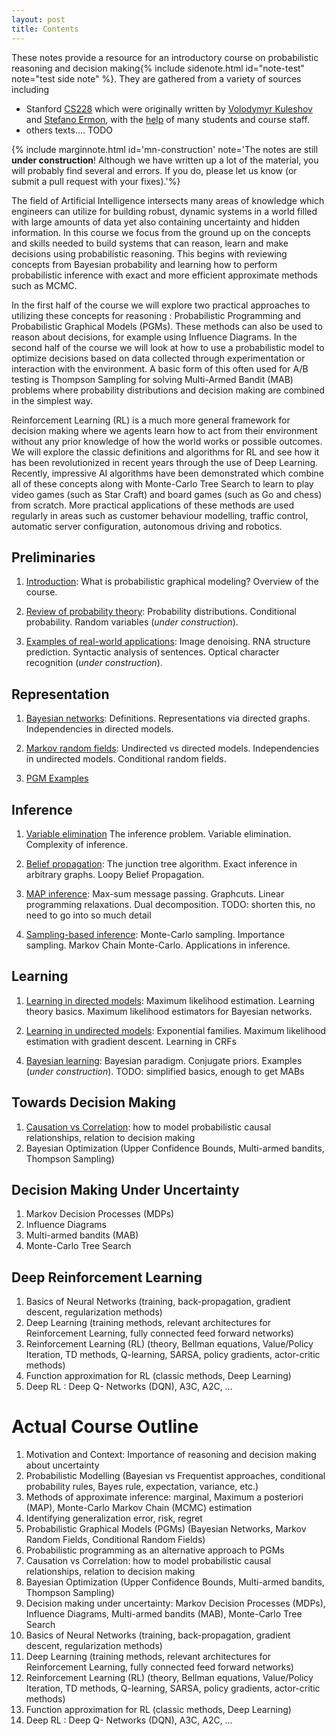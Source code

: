 ```yaml
---
layout: post
title: Contents
---
```

<span class="newthought">These notes</span> provide a resource for an introductory course on probabilistic reasoning and decision making{% include sidenote.html id="note-test" note="test side note" %}.
They are gathered from a variety of sources including
- Stanford [CS228](https://cs228.stanford.edu/) which were originally written by [Volodymyr Kuleshov](http://www.stanford.edu/~kuleshov) and [Stefano Ermon](http://cs.stanford.edu/~ermon/), with the [help](https://github.com/ermongroup/cs228-notes/commits/master) of many students and course staff.
- others texts.... TODO


<!-- TODO : update this note -->
{% include marginnote.html id='mn-construction' note='The notes are still **under construction**! Although we have written up a lot of the material, you will probably find several and errors. If you do, please let us know (or submit a pull request with your fixes).'%}
<!--You too may help make these notes better by submitting your improvements to us via [GitHub](https://github.com/ermongroup/cs228-notes).-->

The field of Artificial Intelligence intersects many areas of knowledge which engineers can utilize for building robust, dynamic systems in a world filled with large amounts of data yet also containing uncertainty and hidden information. In this course we focus from the ground up on the concepts and skills needed to build systems that can reason, learn and make decisions using probabilistic reasoning. This begins with reviewing concepts from Bayesian probability and learning how to perform probabilistic inference with exact and more efficient approximate methods such as MCMC.

In the first half of the course we will explore two practical approaches to utilizing these concepts for reasoning : Probabilistic Programming and Probabilistic Graphical Models (PGMs). These methods can also be used to reason about decisions, for example using Influence Diagrams. In the second half of the course we will look at how to use a probabilistic model to optimize decisions based on data collected through experimentation or interaction with the environment. A basic form of this often used for A/B testing is Thompson Sampling for solving Multi-Armed Bandit (MAB) problems where probability distributions and decision making are combined in the simplest way. 

Reinforcement Learning (RL) is a much more general framework for decision making where we agents learn how to act from their environment without any prior knowledge of how the world works or possible outcomes. We will explore the classic definitions and algorithms for RL and see how it has been revolutionized in recent years through the use of Deep Learning. Recently, impressive AI algorithms have been demonstrated which combine all of these concepts along with Monte-Carlo Tree Search to learn to play video games (such as Star Craft) and board games (such as Go and chess) from scratch. More practical applications of these methods are used regularly in areas such as customer behaviour modelling, traffic control, automatic server configuration, autonomous driving and robotics.

## Preliminaries

1. [Introduction](preliminaries/introduction/): What is probabilistic graphical modeling? Overview of the course.

2. [Review of probability theory](preliminaries/probabilityreview): Probability distributions. Conditional probability. Random variables (*under construction*).

3. [Examples of real-world applications](preliminaries/applications): Image denoising. RNA structure prediction. Syntactic analysis of sentences. Optical character recognition (*under construction*).

## Representation

1. [Bayesian networks](representation/directed/): Definitions. Representations via directed graphs. Independencies in directed models. 

2. [Markov random fields](representation/undirected/): Undirected vs directed models. Independencies in undirected models. Conditional random fields.

1. [PGM Examples](representation/examples/) 


## Inference

1. [Variable elimination](inference/ve/) The inference problem. Variable elimination. Complexity of inference.

2. [Belief propagation](inference/jt/): The junction tree algorithm. Exact inference in arbitrary graphs. Loopy Belief Propagation.

3. [MAP inference](inference/map/): Max-sum message passing. Graphcuts. Linear programming relaxations. Dual decomposition. TODO: shorten this, no need to go into so much detail

4. [Sampling-based inference](inference/sampling/): Monte-Carlo sampling. Importance sampling. Markov Chain Monte-Carlo. Applications in inference.

<!--5. [Variational inference](inference/variational/): Variational lower bounds. Mean Field. Marginal polytope and its relaxations.-->

## Learning

1. [Learning in directed models](learning/directed/): Maximum likelihood estimation. Learning theory basics. Maximum likelihood estimators for Bayesian networks.

2. [Learning in undirected models](learning/undirected/): Exponential families. Maximum likelihood estimation with gradient descent. Learning in CRFs

<!-- 3. [Learning in latent variable models](learning/latent/): Latent variable models. Gaussian mixture models. Expectation maximization.-->

4. [Bayesian learning](learning/bayesian/): Bayesian paradigm. Conjugate priors. Examples (*under construction*). TODO: simplified basics, enough to get MABs

<!-- 5. [Structure learning](learning/structure/): Chow-Liu algorithm. Akaike information criterion. Bayesian information criterion. Bayesian structure learning (*under construction*).-->

## Towards Decision Making
1. [Causation vs Correlation](causality/): how to model probabilistic causal relationships, relation to decision making 
1. Bayesian Optimization (Upper Confidence Bounds, Multi-armed bandits, Thompson Sampling) 

## Decision Making Under Uncertainty
1. Markov Decision Processes (MDPs)
1. Influence Diagrams
1. Multi-armed bandits (MAB)
1. Monte-Carlo Tree Search

## Deep Reinforcement Learning
1. Basics of Neural Networks (training, back-propagation, gradient descent, regularization methods)
1. Deep Learning (training methods, relevant architectures for Reinforcement Learning, fully connected feed forward networks)
1. Reinforcement Learning (RL) (theory, Bellman equations, Value/Policy Iteration, TD methods, Q-learning, SARSA, policy gradients, actor-critic methods)
1. Function approximation for RL (classic methods, Deep Learning)
1. Deep RL : Deep Q- Networks (DQN), A3C, A2C, …



<!--1. [The variational autoencoder](extras/vae): Deep generative models. The reparametrization trick. Learning latent visual representations.-->

<!--2. [List of further readings](extras/readings): Structured support vector machines. Bayesian non-parametrics.-->

# Actual Course Outline
1. Motivation and Context: Importance of reasoning and decision making about uncertainty
1. Probabilistic Modelling (Bayesian vs Frequentist approaches, conditional probability rules, Bayes rule, expectation, variance, etc.) 
1. Methods of approximate inference: marginal, Maximum a posteriori (MAP), Monte-Carlo Markov Chain (MCMC) estimation 
1. Identifying generalization error, risk, regret 
1. Probabilistic Graphical Models (PGMs) (Bayesian Networks, Markov Random Fields, Conditional Random Fields) 
1. Probabilistic programming as an alternative approach to PGMs 
1. Causation vs Correlation: how to model probabilistic causal relationships, relation to decision making 
1. Bayesian Optimization (Upper Confidence Bounds, Multi-armed bandits, Thompson Sampling) 
1. Decision making under uncertainty: Markov Decision Processes (MDPs), Influence Diagrams, Multi-armed bandits (MAB), Monte-Carlo Tree Search
1. Basics of Neural Networks (training, back-propagation, gradient descent, regularization methods)
1. Deep Learning (training methods, relevant architectures for Reinforcement Learning, fully connected feed forward networks)
1. Reinforcement Learning (RL) (theory, Bellman equations, Value/Policy Iteration, TD methods, Q-learning, SARSA, policy gradients, actor-critic methods)
1. Function approximation for RL (classic methods, Deep Learning)
1. Deep RL : Deep Q- Networks (DQN), A3C, A2C, …
